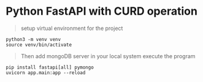 # Python FastAPI with CURD operation

> setup virtual environment for the project
```
python3 -m venv venv
source venv/bin/activate
```
> Then add mongoDB server in your local system
> execute the program
```
pip install fastapi[all] pymongo
uvicorn app.main:app --reload
```
